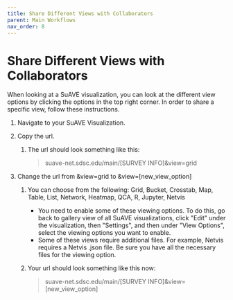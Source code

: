 ```yaml
---
title: Share Different Views with Collaborators
parent: Main Workflows
nav_order: 8
---
```


# Share Different Views with Collaborators

When looking at a SuAVE visualization, you can look at the different view options by clicking the options in the top right corner. In order to share a specific view, follow these instructions.

1. Navigate to your SuAVE Visualization.

2. Copy the url.

   1. The url should look something like this: 

      > suave-net.sdsc.edu/main/[SURVEY INFO]&view=grid

3. Change the url from &view=grid to &view=[new_view_option]
   1. You can choose from the following: Grid, Bucket, Crosstab, Map, Table, List, Network, Heatmap, QCA, R, Jupyter, Netvis
      - You need to enable some of these viewing options. To do this, go back to gallery view of all SuAVE visualizations, click "Edit" under the visualization, then "Settings", and then under "View Options", select the viewing options you want to enable.
      - Some of these views require additional files. For example, Netvis requires a Netvis .json file. Be sure you have all the necessary files for the viewing option.
   3. Your url should look something like this now:

      > suave-net.sdsc.edu/main/[SURVEY INFO]&view=[new_view_option]
